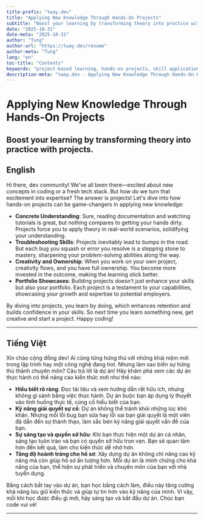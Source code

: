 ```yaml
---
title-prefix: "tway.dev"
title: "Applying New Knowledge Through Hands-On Projects"
subtitle: "Boost your learning by transforming theory into practice with projects."
date: "2025-10-31"
date-meta: "2025-10-31"
author: "Tung"
author-url: "https://tway.dev/resume"
author-meta: "Tung"
lang: "en"
toc-title: "Contents"
keywords: "project-based learning, hands-on projects, skill application, learning, development"
description-meta: "tway.dev - Applying New Knowledge Through Hands-On Projects - Boost your learning by transforming theory into practice with projects."
---
```


# Applying New Knowledge Through Hands-On Projects
## Boost your learning by transforming theory into practice with projects.

## English
Hi there, dev community! We've all been there—excited about new concepts in coding or a fresh tech stack. But how do we turn that excitement into expertise? The answer is projects! Let's dive into how hands-on projects can be game-changers in applying new knowledge:

- **Concrete Understanding**: Sure, reading documentation and watching tutorials is great, but nothing compares to getting your hands dirty. Projects force you to apply theory in real-world scenarios, solidifying your understanding.
- **Troubleshooting Skills**: Projects inevitably lead to bumps in the road. But each bug you squash or error you resolve is a stepping stone to mastery, sharpening your problem-solving abilities along the way.
- **Creativity and Ownership**: When you work on your own project, creativity flows, and you have full ownership. You become more invested in the outcome, making the learning stick better.
- **Portfolio Showcases**: Building projects doesn't just enhance your skills but also your portfolio. Each project is a testament to your capabilities, showcasing your growth and expertise to potential employers.

By diving into projects, you learn by doing, which enhances retention and builds confidence in your skills. So next time you learn something new, get creative and start a project. Happy coding!

---

## Tiếng Việt
Xin chào cộng đồng dev! Ai cũng từng hứng thú với những khái niệm mới trong lập trình hay một công nghệ đang hot. Nhưng làm sao biến sự hứng thú thành chuyên môn? Câu trả lời là dự án! Hãy khám phá xem các dự án thực hành có thể nâng cao kiến thức mới như thế nào:

- **Hiểu biết rõ ràng**: Đọc tài liệu và xem hướng dẫn rất hữu ích, nhưng không gì sánh bằng việc thực hành. Dự án buộc bạn áp dụng lý thuyết vào tình huống thực tế, củng cố hiểu biết của bạn.
- **Kỹ năng giải quyết sự cố**: Dự án không thể tránh khỏi những lúc khó khăn. Nhưng mỗi lỗi bug bạn sửa hay lỗi sai bạn giải quyết là một viên đá dẫn đến sự thành thạo, làm sắc bén kỹ năng giải quyết vấn đề của bạn.
- **Sự sáng tạo và quyền sở hữu**: Khi bạn thực hiện một dự án cá nhân, sáng tạo tuôn trào và bạn có quyền sở hữu trọn vẹn. Bạn sẽ quan tâm hơn đến kết quả, làm cho kiến thức dễ nhớ hơn.
- **Tăng độ hoành tráng cho hồ sơ**: Xây dựng dự án không chỉ nâng cao kỹ năng mà còn giúp hồ sơ ấn tượng hơn. Mỗi dự án là minh chứng cho khả năng của bạn, thể hiện sự phát triển và chuyên môn của bạn với nhà tuyển dụng.

Bằng cách bắt tay vào dự án, bạn học bằng cách làm, điều này tăng cường khả năng lưu giữ kiến thức và giúp tự tin hơn vào kỹ năng của mình. Vì vậy, mỗi khi học được điều gì mới, hãy sáng tạo và bắt đầu dự án. Chúc bạn code vui vẻ!

---